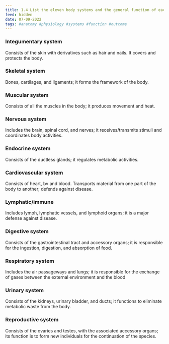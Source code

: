 ```yaml
---
title: 1.4 List the eleven body systems and the general function of each
feed: hidden
date: 07-09-2022
tags: #anatomy #physiology #systems #function #outcome
---
```


### Integumentary system

Consists of the skin with derivatives such as hair and nails. It covers and protects the body.

### Skeletal system

Bones, cartilages, and ligaments; it forms the framework of the body.

### Muscular system

Consists of all the muscles in the body; it produces movement and heat.

### Nervous system

Includes the brain, spinal cord, and nerves; it receives/transmits stimuli and coordinates body activities.

### Endocrine system

Consists of the ductless glands; it regulates metabolic activities.

### Cardiovascular system

Consists of heart, bv and blood. Transports material from one part of the body to another; defends against disease.

### Lymphatic/immune

Includes lymph, lymphatic vessels, and lymphoid organs; it is a major defense against disease.

### Digestive system

Consists of the gastrointestinal tract and accessory organs; it is responsible for the ingestion, digestion, and absorption of food.

### Respiratory system

Includes the air passageways and lungs; it is responsible for the exchange of gases between the external environment and the blood

### Urinary system

Consists of the kidneys, urinary bladder, and ducts; it functions to eliminate metabolic waste from the body.

### Reproductive system

Consists of the ovaries and testes, with the associated accessory organs; its function is to form new individuals for the continuation of the species.